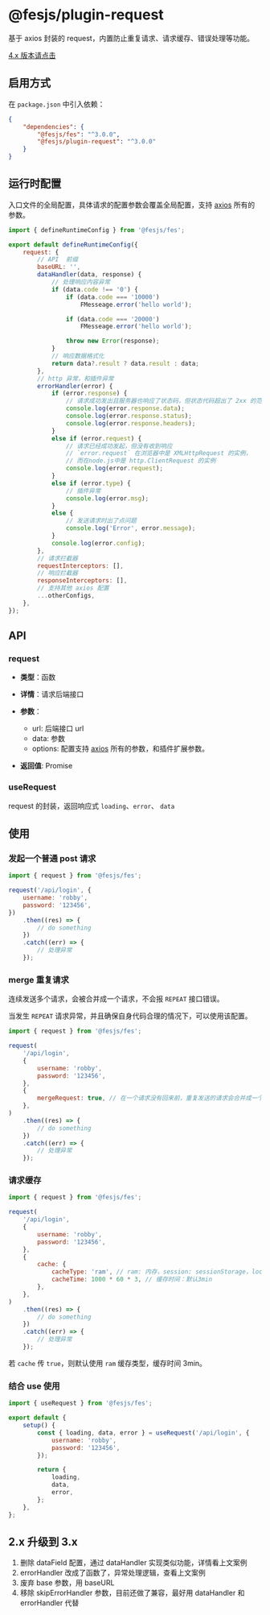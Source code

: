 # @fesjs/plugin-request

基于 axios 封装的 request，内置防止重复请求、请求缓存、错误处理等功能。

[4.x 版本请点击](./request-4.md)

## 启用方式

在 `package.json` 中引入依赖：

```json
{
    "dependencies": {
        "@fesjs/fes": "^3.0.0",
        "@fesjs/plugin-request": "^3.0.0"
    }
}
```

## 运行时配置

入口文件的全局配置，具体请求的配置参数会覆盖全局配置，支持 [axios](https://axios-http.com/zh/docs/req_config) 所有的参数。

```js
import { defineRuntimeConfig } from '@fesjs/fes';

export default defineRuntimeConfig({
    request: {
        // API  前缀
        baseURL: '',
        dataHandler(data, response) {
            // 处理响应内容异常
            if (data.code !== '0') {
                if (data.code === '10000')
                    FMesseage.error('hello world');

                if (data.code === '20000')
                    FMesseage.error('hello world');

                throw new Error(response);
            }
            // 响应数据格式化
            return data?.result ? data.result : data;
        },
        // http 异常，和插件异常
        errorHandler(error) {
            if (error.response) {
                // 请求成功发出且服务器也响应了状态码，但状态代码超出了 2xx 的范围
                console.log(error.response.data);
                console.log(error.response.status);
                console.log(error.response.headers);
            }
            else if (error.request) {
                // 请求已经成功发起，但没有收到响应
                // `error.request` 在浏览器中是 XMLHttpRequest 的实例，
                // 而在node.js中是 http.ClientRequest 的实例
                console.log(error.request);
            }
            else if (error.type) {
                // 插件异常
                console.log(error.msg);
            }
            else {
                // 发送请求时出了点问题
                console.log('Error', error.message);
            }
            console.log(error.config);
        },
        // 请求拦截器
        requestInterceptors: [],
        // 响应拦截器
        responseInterceptors: [],
        // 支持其他 axios 配置
        ...otherConfigs,
    },
});
```

## API

### request

-   **类型**：函数

-   **详情**：请求后端接口
-   **参数**：

    -   url: 后端接口 url
    -   data: 参数
    -   options: 配置支持 [axios](https://axios-http.com/zh/docs/req_config) 所有的参数，和插件扩展参数。

-   **返回值**: Promise

### useRequest

request 的封装，返回响应式 `loading`、`error`、 `data`

## 使用

### 发起一个普通 post 请求

```js
import { request } from '@fesjs/fes';

request('/api/login', {
    username: 'robby',
    password: '123456',
})
    .then((res) => {
        // do something
    })
    .catch((err) => {
        // 处理异常
    });
```

### merge 重复请求

连续发送多个请求，会被合并成一个请求，不会报 `REPEAT` 接口错误。

当发生 `REPEAT` 请求异常，并且确保自身代码合理的情况下，可以使用该配置。

```js
import { request } from '@fesjs/fes';

request(
    '/api/login',
    {
        username: 'robby',
        password: '123456',
    },
    {
        mergeRequest: true, // 在一个请求没有回来前，重复发送的请求会合并成一个请求
    },
)
    .then((res) => {
        // do something
    })
    .catch((err) => {
        // 处理异常
    });
```

### 请求缓存

```js
import { request } from '@fesjs/fes';

request(
    '/api/login',
    {
        username: 'robby',
        password: '123456',
    },
    {
        cache: {
            cacheType: 'ram', // ram: 内存，session: sessionStorage，local：localStorage
            cacheTime: 1000 * 60 * 3, // 缓存时间：默认3min
        },
    },
)
    .then((res) => {
        // do something
    })
    .catch((err) => {
        // 处理异常
    });
```

若 `cache` 传 `true`，则默认使用 `ram` 缓存类型，缓存时间 3min。

### 结合 use 使用

```js
import { useRequest } from '@fesjs/fes';

export default {
    setup() {
        const { loading, data, error } = useRequest('/api/login', {
            username: 'robby',
            password: '123456',
        });

        return {
            loading,
            data,
            error,
        };
    },
};
```

## 2.x 升级到 3.x

1. 删除 dataField 配置，通过 dataHandler 实现类似功能，详情看上文案例
2. errorHandler 改成了函数了，异常处理逻辑，查看上文案例
3. 废弃 base 参数，用 baseURL
4. 移除 skipErrorHandler 参数，目前还做了兼容，最好用 dataHandler 和 errorHandler 代替
